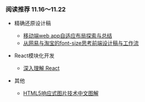 ### 阅读推荐 11.16～11.22

+ 精确还原设计稿
	+ [移动端web app自适应布局探索与总结](http://segmentfault.com/a/1190000003931773)
	+ [从网易与淘宝的font-size思考前端设计稿与工作流](http://www.codeceo.com/article/font-size-web-design.html)

+ React模块化开发
	+ [深入理解 React](http://www.css88.com/react/docs/getting-started.html)

+ 其他
	+ [HTML5响应式图片技术中文图解](http://www.zhangxinxu.com/wordpress/2015/11/anatomy-of-responsive-images/?utm_source=tuicool&utm_medium=referral)